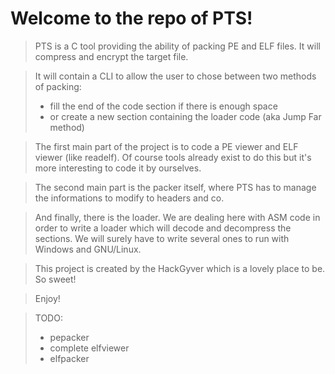Welcome to the repo of PTS!
===================================


> PTS is a C tool providing the ability of packing PE and ELF files.
> It will compress and encrypt the target file.


> It will contain a CLI to allow the user to chose between two methods of packing:
>   - fill the end of the code section if there is enough space
>   - or create a new section containing the loader code (aka Jump Far method)


> The first main part of the project is to code a PE viewer and ELF viewer (like
readelf).
> Of course tools already exist to do this but it's more interesting to code it
by ourselves.


> The second main part is the packer itself, where PTS has to manage the
informations to modify to headers and co.


> And finally, there is the loader.
> We are dealing here with ASM code in order to write a loader which will decode
and decompress the sections.
> We will surely have to write several ones to run with Windows and GNU/Linux.


> This project is created by the HackGyver which is a lovely place to be.
> So sweet!


> Enjoy!


> TODO:
>    - pepacker
>    - complete elfviewer
>    - elfpacker
